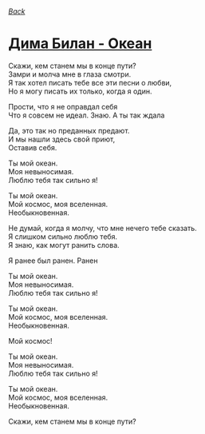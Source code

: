 ###### [Back](../Readme.md)
# [Дима Билан - Океан](tabs.md)

Скажи, кем станем мы в конце пути?  
Замри и молча мне в глаза смотри.  
Я так хотел писать тебе все эти песни о любви,  
Но я могу писать их только, когда я один.  

Прости, что я не оправдал себя  
Что я совсем не идеал. Знаю. А ты так ждала  

Да, это так но преданных предают.  
И мы нашли здесь свой приют,  
Оставив себя.  

Ты мой океан.  
Моя невыносимая.  
Люблю тебя так сильно я!  

Ты мой океан.  
Мой космос, моя вселенная.  
Необыкновенная.  

Не думай, когда я молчу, что мне нечего тебе сказать.  
Я слишком сильно люблю тебя.  
Я знаю, как могут ранить слова.  

Я ранее был ранен. Ранен  

Ты мой океан.  
Моя невыносимая.  
Люблю тебя так сильно я!  

Ты мой океан.  
Мой космос, моя вселенная.  
Необыкновенная.  

Мой космос!  

Ты мой океан.  
Моя невыносимая.  
Люблю тебя так сильно я!  

Ты мой океан.  
Мой космос, моя вселенная.  
Необыкновенная.  

Скажи, кем станем мы в конце пути?